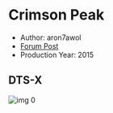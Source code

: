 # Crimson Peak

* Author: aron7awol
* [Forum Post](https://www.avsforum.com/threads/bass-eq-for-filtered-movies.2995212/post-56885422)
* Production Year: 2015

## DTS-X

![img 0](https://i.imgur.com/PbxS0Pr.jpg)

